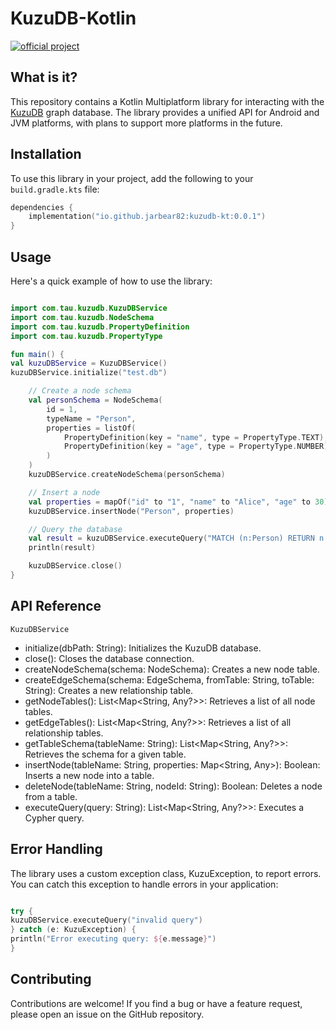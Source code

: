 # KuzuDB-Kotlin

[![official project](http.jb.gg/badges/official.svg)](https://github.com/JetBrains#jetbrains-on-github)

## What is it?

This repository contains a Kotlin Multiplatform library for interacting with the [KuzuDB](https://kuzudb.com/) graph database. The library provides a unified API for Android and JVM platforms, with plans to support more platforms in the future.

## Installation

To use this library in your project, add the following to your `build.gradle.kts` file:

```kotlin
dependencies {
    implementation("io.github.jarbear82:kuzudb-kt:0.0.1")
}
```

## Usage

Here's a quick example of how to use the library:
```Kotlin

import com.tau.kuzudb.KuzuDBService
import com.tau.kuzudb.NodeSchema
import com.tau.kuzudb.PropertyDefinition
import com.tau.kuzudb.PropertyType

fun main() {
val kuzuDBService = KuzuDBService()
kuzuDBService.initialize("test.db")

    // Create a node schema
    val personSchema = NodeSchema(
        id = 1,
        typeName = "Person",
        properties = listOf(
            PropertyDefinition(key = "name", type = PropertyType.TEXT),
            PropertyDefinition(key = "age", type = PropertyType.NUMBER)
        )
    )
    kuzuDBService.createNodeSchema(personSchema)

    // Insert a node
    val properties = mapOf("id" to "1", "name" to "Alice", "age" to 30)
    kuzuDBService.insertNode("Person", properties)

    // Query the database
    val result = kuzuDBService.executeQuery("MATCH (n:Person) RETURN n.name AS name")
    println(result)

    kuzuDBService.close()
}
```

## API Reference

`KuzuDBService`

- initialize(dbPath: String): Initializes the KuzuDB database.
- close(): Closes the database connection.
- createNodeSchema(schema: NodeSchema): Creates a new node table.
- createEdgeSchema(schema: EdgeSchema, fromTable: String, toTable: String): Creates a new relationship table.
- getNodeTables(): List<Map<String, Any?>>: Retrieves a list of all node tables.
- getEdgeTables(): List<Map<String, Any?>>: Retrieves a list of all relationship tables.
- getTableSchema(tableName: String): List<Map<String, Any?>>: Retrieves the schema for a given table.
- insertNode(tableName: String, properties: Map<String, Any>): Boolean: Inserts a new node into a table.
- deleteNode(tableName: String, nodeId: String): Boolean: Deletes a node from a table.
- executeQuery(query: String): List<Map<String, Any?>>: Executes a Cypher query.

## Error Handling

The library uses a custom exception class, KuzuException, to report errors. You can catch this exception to handle errors in your application:
```Kotlin

try {
kuzuDBService.executeQuery("invalid query")
} catch (e: KuzuException) {
println("Error executing query: ${e.message}")
}
```

## Contributing

Contributions are welcome! If you find a bug or have a feature request, please open an issue on the GitHub repository.